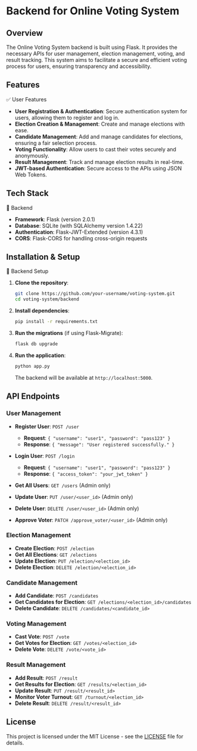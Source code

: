# Backend for Online Voting System

## Overview
The Online Voting System backend is built using Flask. It provides the necessary APIs for user management, election management, voting, and result tracking. This system aims to facilitate a secure and efficient voting process for users, ensuring transparency and accessibility.

## Features
✅ User Features
- **User Registration & Authentication**: Secure authentication system for users, allowing them to register and log in.
- **Election Creation & Management**: Create and manage elections with ease.
- **Candidate Management**: Add and manage candidates for elections, ensuring a fair selection process.
- **Voting Functionality**: Allow users to cast their votes securely and anonymously.
- **Result Management**: Track and manage election results in real-time.
- **JWT-based Authentication**: Secure access to the APIs using JSON Web Tokens.

## Tech Stack
🔹 Backend
- **Framework**: Flask (version 2.0.1)
- **Database**: SQLite (with SQLAlchemy version 1.4.22)
- **Authentication**: Flask-JWT-Extended (version 4.3.1)
- **CORS**: Flask-CORS for handling cross-origin requests

## Installation & Setup
🔹 Backend Setup
1. **Clone the repository**:
   ```bash
   git clone https://github.com/your-username/voting-system.git
   cd voting-system/backend
   ```


2. **Install dependencies**:
   ```bash
   pip install -r requirements.txt
   ```

3. **Run the migrations** (if using Flask-Migrate):
   ```bash
   flask db upgrade
   ```

4. **Run the application**:
   ```bash
   python app.py
   ```
   The backend will be available at `http://localhost:5000`.

## API Endpoints
### User Management
- **Register User**: `POST /user`
  - **Request**: `{ "username": "user1", "password": "pass123" }`
  - **Response**: `{ "message": "User registered successfully." }`
  
- **Login User**: `POST /login`
  - **Request**: `{ "username": "user1", "password": "pass123" }`
  - **Response**: `{ "access_token": "your_jwt_token" }`

- **Get All Users**: `GET /users` (Admin only)
- **Update User**: `PUT /user/<user_id>` (Admin only)
- **Delete User**: `DELETE /user/<user_id>` (Admin only)
- **Approve Voter**: `PATCH /approve_voter/<user_id>` (Admin only)

### Election Management
- **Create Election**: `POST /election`
- **Get All Elections**: `GET /elections`
- **Update Election**: `PUT /election/<election_id>`
- **Delete Election**: `DELETE /election/<election_id>`

### Candidate Management
- **Add Candidate**: `POST /candidates`
- **Get Candidates for Election**: `GET /elections/<election_id>/candidates`
- **Delete Candidate**: `DELETE /candidates/<candidate_id>`

### Voting Management
- **Cast Vote**: `POST /vote`
- **Get Votes for Election**: `GET /votes/<election_id>`
- **Delete Vote**: `DELETE /vote/<vote_id>`

### Result Management
- **Add Result**: `POST /result`
- **Get Results for Election**: `GET /results/<election_id>`
- **Update Result**: `PUT /result/<result_id>`
- **Monitor Voter Turnout**: `GET /turnout/<election_id>`
- **Delete Result**: `DELETE /result/<result_id>`

## License
This project is licensed under the MIT License - see the [LICENSE](LICENSE) file for details.
